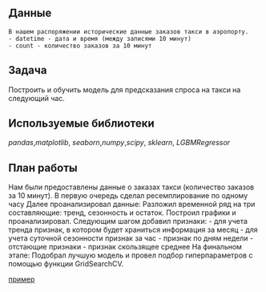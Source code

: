 ## Данные

    В нашем распоряжении исторические данные заказов такси в аэропорту.
    - datetime - дата и время (между записями 10 минут)
    - count - количество заказов за 10 минут

## Задача

Построить и обучить модель для предсказания спроса на такси на следующий час. 

## Используемые библиотеки
*pandas*,*matplotlib*, *seaborn*,*numpy*,*scipy*, *sklearn*, *LGBMRegressor*

## План работы

Нам были предоставлены данные о заказах такси (количество заказов за 10 минут).
    В первую очередь сделал ресемплирование по одному часу
    Далее проанализировал данные: Разложил временной ряд на три составляющие: тренд, сезонность и остаток. Построил графики и проанализировал.
    Следующим шагом добавил признаки: 
    - для учета тренда признак, в котором будет храниться информация за месяц
    - для учета суточной сезонности признак за час
    - признак по дням недели
    - отстающие признаки
    - признак скользящее среднее
    На финальном этапе: Подобрал лучшую модель и провел подбор гиперпараметров с помощью функции GridSearchCV.
    
   [пример](http://example.com/ "Необязательная подсказка")

